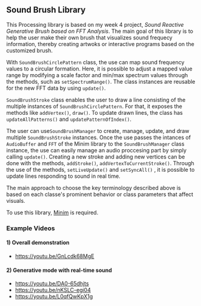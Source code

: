## Sound Brush Library

This Processing library is based on my week 4 project, *Sound Reactive Generative Brush based on FFT Analysis*. The main goal of this library is to help the user make their own brush that visualizes sound frequecy information, thereby creating artwoks or interactive programs based on the customized brush.

With `SoundBrushCirclePattern` class, the use can map sound frequency values to a circular formation. Here, it is possible to adjust a mapped value range by modifying a scale factor and min/max spectrum values through the methods, such as `setSpectrumRange()`. The class instances are reusable for the new FFT data by using `update()`.

`SoundBrushStroke` class enables the user to draw a line consisting of the multiple instances of `SoundBrushCirclePattern`. For that, it exposes the methods like `addVertex()`, `draw()`. To update drawn lines, the class has `updateAllPatterns()` and `updatePatternOfIndex()`. 

The user can use`SoundBrushManager` to create, manage, update, and draw multiple `SoundBrushStroke` instances. Once the use passes the intances of `AudioBuffer` and `FFT` of the Minim library to the `SoundBrushManager` class instance, the use can easily manage an audio proccesing part by simply calling `update()`. Creating a new stroke and adding new vertices can be done with the methods, `addStroke()`, `addVertexToCurrentStroke()`. Through the use of the methods, `setLiveUpdate()` and `setSyncAll()` , it is possible to update lines responding to sound in real time.

The main approach to choose the key terminology described above is based on each classe's prominent behavior or class parameters that affect visuals.

To use this library, [Minim](http://code.compartmental.net/tools/minim/) is required.

### Example Videos

#### 1) Overall demonstration

- https://youtu.be/GnLcdk68MgE

#### 2) Generative mode with real-time sound

- https://youtu.be/DA0-65dhjts
- https://youtu.be/nKSLC-egi04
- https://youtu.be/L0qfQwKpX1g
